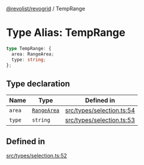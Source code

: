 [@revolist/revogrid](README.md) / TempRange

# Type Alias: TempRange

```ts
type TempRange: {
  area: RangeArea;
  type: string;
};
```

## Type declaration

| Name | Type | Defined in |
| ------ | ------ | ------ |
| `area` | [`RangeArea`](TypeAlias.RangeArea.md) | [src/types/selection.ts:54](https://github.com/revolist/revogrid/blob/69d5bd9cb55a69f54242342681dca616def73994/src/types/selection.ts#L54) |
| `type` | `string` | [src/types/selection.ts:53](https://github.com/revolist/revogrid/blob/69d5bd9cb55a69f54242342681dca616def73994/src/types/selection.ts#L53) |

## Defined in

[src/types/selection.ts:52](https://github.com/revolist/revogrid/blob/69d5bd9cb55a69f54242342681dca616def73994/src/types/selection.ts#L52)
